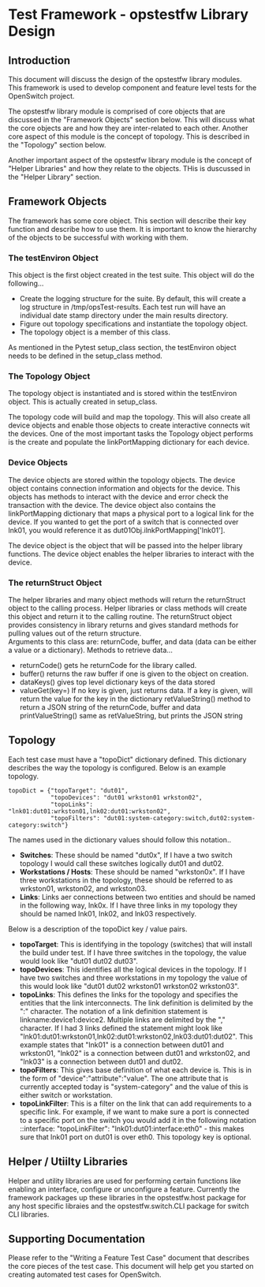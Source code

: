 Test Framework - opstestfw Library Design
=================

## Introduction
This document will discuss the design of the opstestfw library modules.  This framework is used to develop component and feature level tests for the OpenSwitch project.

The opstestfw library module is comprised of core objects that are discussed in the "Framework Objects" section below.  This will discuss what the core objects are and how they are inter-related to each other.  Another core aspect of this module is the concept of topology.  This is described in the "Topology" section below.  

Another important aspect of the opstestfw library module is the concept of "Helper Libraries" and how they relate to the objects.  THis is duscussed in the "Helper Library" section.

## Framework Objects
The framework has some core object.  This section will describe their key function and describe how to use them.  It is important to know the hierarchy of the objects to be successful with working with them.

### The testEnviron Object
This object is the first object created in the test suite.  This object will do the following...

 - Create the logging structure for the suite. By default, this will create a log structure in /tmp/opsTest-results.  Each test run will have an individual date stamp directory under the main results directory.
 - Figure out topology specifications and instantiate the topology object.
 - The topology object is a member of this class.

 As mentioned in the Pytest setup_class section, the testEnviron object needs to be defined in the setup_class method.

### The Topology Object
The topology object is instantiated and is stored within the testEnviron object.  This is actually created in setup_class.

The topology code will build and map the topology.  This will also create all device objects and enable those objects to create interactive connects wit the devices.  One of the most important tasks the Topology object performs is the create and populate the linkPortMapping dictionary for each device.

### Device Objects
The device objects are stored within the topology objects.  The device object contains connection information and objects for the device.  This objects has methods to interact with the device and error check the transaction with the device.  The device object also contains the linkPortMapping dictionary that maps a physical port to a logical link for the device.  If you wanted to get the port of a switch that is connected over lnk01, you would reference it as dut01Obj.ilnkPortMapping['lnk01'].

The device object is the object that will be passed into the helper library functions.  The device object enables the helper libraries to interact with the device.

### The returnStruct Object
The helper libraries and many object methods will return the returnStruct object to the calling process.  Helper libraries or class methods will create this object and return it to the calling routine.
The returnStruct object provides consistency in library returns and gives  standard methods for pulling values out of the return structure.  
Arguments to this class are: returnCode, buffer, and data (data can be either a value or a dictionary).  Methods to retrieve data…

 - returnCode()  gets he returnCode for the library called.
 - buffer() returns the raw buffer if one is given to the object on creation.
 - dataKeys() gives top level dictionary keys of the data stored
 - valueGet(key=)  If no key is given, just returns data.  If a key is
   given, will return the value for the key in the dictionary
   retValueString()  method to return a JSON string of the returnCode,
   buffer and data
   printValueString()  same as retValueString, but prints the JSON string


## Topology
Each test case must have a "topoDict" dictionary defined.  This dictionary describes the way the topology is configured.  Below is an example topology.
```
topoDict = {"topoTarget": "dut01",
			"topoDevices": "dut01 wrkston01 wrkston02",
            "topoLinks": "lnk01:dut01:wrkston01,lnk02:dut01:wrkston02",
            "topoFilters": "dut01:system-category:switch,dut02:system-category:switch"}

```
The names used in the dictionary values should follow this notation..

 - **Switches**:  These should be named "dut0x",  If I have a two switch topology I would call these switches logically dut01 and dut02.
 - **Workstations / Hosts**:  These should be named "wrkston0x".  If I have three workstations in the topology, these should be referred to as wrkston01, wrkston02, and wrkston03.
 - **Links**:  Links aer connections between two entities and should be named in the following way, lnk0x.  If I have three links in my topology they should be named lnk01, lnk02, and lnk03 respectively.

Below is a description of the topoDict key / value pairs.

 - **topoTarget**:  This is identifying in the topology (switches) that will install the build under test.  If I have three switches in the topology, the value would look like "dut01 dut02 dut03".
 - **topoDevices**:  This identifies all the logical devices in the topology.  If I have two switches and three workstations in my topology the value of this would look like "dut01 dut02 wrkston01 wrkston02 wrkston03".
 - **topoLinks**:  This defines the links for the topology and specifies the entities that the link interconnects.  The link definition is delimited by the ":" character.  The notation of a link definition statement is linkname:device1:device2.  Multiple links are delimited by the "," character.  If I had 3 links defined the statement might look like "lnk01:dut01:wrkston01,lnk02:dut01:wrkston02,lnk03:dut01:dut02".  This example states that "lnk01" is a connection between dut01 and wrkston01, "lnk02" is a connection between dut01 and wrkston02, and "lnk03" is a connection between dut01 and dut02.
 - **topoFilters**:  This gives base definition of what each device is.  This is in the form of  "device":"attribute":"value".  The one attribute that is currently accepted today is "system-category" and the value of this is either switch or workstation.
 - **topoLinkFilter**:  This is a filter on the link that can add requirements to a specific link.  For example, if we want to make sure a port is connected to a specific port on the switch you would add it in the following notation <lnkName>:<device>:interface:<interfaceName>
"topoLinkFilter": "lnk01:dut01:interface:eth0" - this makes sure that lnk01 port on dut01 is over eth0.  This topology key is optional.



## Helper / Utiilty Libraries
Helper and utility libraries are used for performing certain functions like enabling an interface, configure or unconfigure a feature.  Currently the framework packages up these libraries in the opstestfw.host package for any host specific libraies and the opstestfw.switch.CLI package for switch CLI libraries.

## Supporting Documentation
Please refer to the "Writing a Feature Test Case" document that describes the core pieces of the test case.  This document will help get you started on creating automated test cases for OpenSwitch.